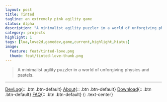 ```yaml
---
layout: post
title: Tinted
tagline: an extremely pink agility game
status: Alpha
description: "A minimalist agility puzzler in a world of unforgiving physics and pastels."
category: projects
highlight: 1
tags: [lua,love2d,gamedev,game,current,highlight,hiatus]
image:
  feature: feat/tinted-love.png
  thumb: feat/tinted-love-thumb.png
---
```


> A minimalist agility puzzler in a world of unforgiving physics and pastels.

<!--*I started Tinted as a project to end my streak of failed attempts to make games I could actually release in some fashion. It seems to be going well.*-->

---

[DevLog](/tintedlove/){:: .btn .btn-default}
[About](/tintedlove/about){:: .btn .btn-default}
[Download](http://lemtzas.itch.io/tinted){:: .btn .btn-default}
[FAQ](/tintedlove/faq){:: .btn .btn-default}
{: .text-center}

